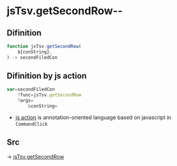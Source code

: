 # jsTsv.getSecondRow--

## Difinition

```js.js
function jsTsv.getSecondRow(
	${conString},
) -> secondFiledCon
```




## Difinition by js action

```js.js
var=secondFiledCon
	?func=jsTsv.getSecondRow
	?args=
		&conString=
```

- [js action](#) is annotation-oriented language based on javascript in `CommandClick`



## Src

-> [jsTsv.getSecondRow](https://github.com/puutaro/CommandClick/blob/master/app/src/main/java/com/puutaro/commandclick/fragment_lib/terminal_fragment/js_interface/tsv/JsTsv.kt#L82)


